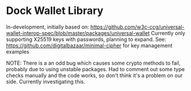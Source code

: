 # Dock Wallet Library
In-development, initially based on: https://github.com/w3c-ccg/universal-wallet-interop-spec/blob/master/packages/universal-wallet
Currently only supporting X25519 keys with passwords, planning to expand. See: https://github.com/digitalbazaar/minimal-cipher for key management examples

NOTE: There is a an odd bug which causes some crypto methods to fail, probably due to using unstable packages. Had to comment out some type checks manually and the code works, so don't think it's a problem on our side. Currently investigating this.
